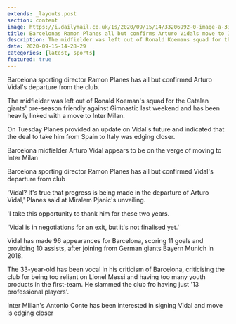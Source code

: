 ```yaml
---
extends: _layouts.post
section: content
image: https://i.dailymail.co.uk/1s/2020/09/15/14/33206992-0-image-a-33_1600175174563.jpg 
title: Barcelonas Ramon Planes all but confirms Arturo Vidals move to Inter Milan 
description: The midfielder was left out of Ronald Koemans squad for the Catalan giants pre-season friendly against Gimnastic last weekend and has been heavily linked with a move to Inter Milan. 
date: 2020-09-15-14-28-29 
categories: [latest, sports] 
featured: true 
--- 
```

Barcelona sporting director Ramon Planes has all but confirmed Arturo Vidal's departure from the club.

The midfielder was left out of Ronald Koeman's squad for the Catalan giants' pre-season friendly against Gimnastic last weekend and has been heavily linked with a move to Inter Milan.

On Tuesday Planes provided an update on Vidal's future and indicated that the deal to take him from Spain to Italy was edging closer.

Barcelona midfielder Arturo Vidal appears to be on the verge of moving to Inter Milan

Barcelona sporting director Ramon Planes has all but confirmed Vidal's departure from club 

'Vidal? It's true that progress is being made in the departure of Arturo Vidal,' Planes said at Miralem Pjanic's unveiling. 

'I take this opportunity to thank him for these two years.

'Vidal is in negotiations for an exit, but it's not finalised yet.'

Vidal has made 96 appearances for Barcelona, scoring 11 goals and providing 10 assists, after joining from German giants Bayern Munich in 2018.

The 33-year-old has been vocal in his criticism of Barcelona, criticising the club for being too reliant on Lionel Messi and having too many youth products in the first-team. He slammed the club fro having just '13 professional players'. 

Inter MIilan's Antonio Conte has been interested in signing Vidal and move is edging closer

